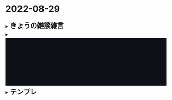 # 2022-08-29
<details>
<summary><h2 style="display:inline">きょうの雑談雑言</h2></summary>
 <ol>
  <li></li>
 </ol>
</details>
<details>
<summary><h2 style="display:inline"></h2></summary>
  <h3></h3>
  <br/>
 

</details>

<img src="../../images/space.png" width="100%" height="150px"/>

<details>
<summary><h2 style="display:inline">テンプレ</h2></summary>
 <h3>タイトル</h3>
 <ol>
  <li>番号付きリスト</li>
  <li></li>
 </ol>
 <ul>
  <li>記号付きリスト</li>
  <li></li>
 </ul>
</details>
